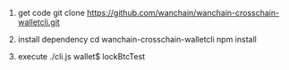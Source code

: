 1. get code
git clone https://github.com/wanchain/wanchain-crosschain-walletcli.git

2. install dependency
cd wanchain-crosschain-walletcli
npm install 

3. execute  ./cli.js
wallet$ lockBtcTest

